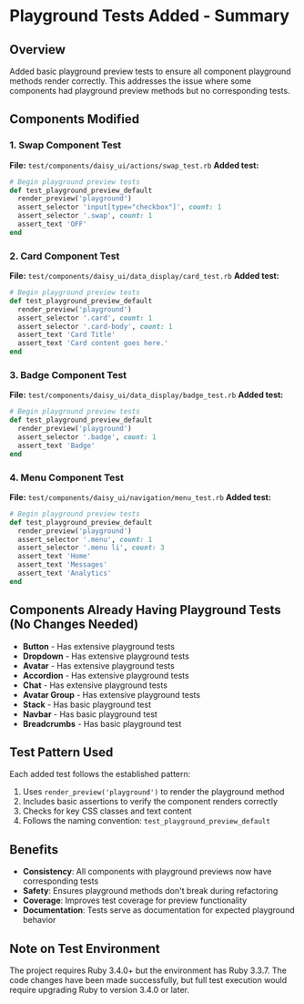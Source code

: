 # Playground Tests Added - Summary

## Overview
Added basic playground preview tests to ensure all component playground methods render correctly. This addresses the issue where some components had playground preview methods but no corresponding tests.

## Components Modified

### 1. Swap Component Test
**File:** `test/components/daisy_ui/actions/swap_test.rb`
**Added test:**
```ruby
# Begin playground preview tests
def test_playground_preview_default
  render_preview('playground')
  assert_selector 'input[type="checkbox"]', count: 1
  assert_selector '.swap', count: 1
  assert_text 'OFF'
end
```

### 2. Card Component Test  
**File:** `test/components/daisy_ui/data_display/card_test.rb`
**Added test:**
```ruby
# Begin playground preview tests
def test_playground_preview_default
  render_preview('playground')
  assert_selector '.card', count: 1
  assert_selector '.card-body', count: 1
  assert_text 'Card Title'
  assert_text 'Card content goes here.'
end
```

### 3. Badge Component Test
**File:** `test/components/daisy_ui/data_display/badge_test.rb`
**Added test:**
```ruby
# Begin playground preview tests
def test_playground_preview_default
  render_preview('playground')
  assert_selector '.badge', count: 1
  assert_text 'Badge'
end
```

### 4. Menu Component Test
**File:** `test/components/daisy_ui/navigation/menu_test.rb`
**Added test:**
```ruby
# Begin playground preview tests
def test_playground_preview_default
  render_preview('playground')
  assert_selector '.menu', count: 1
  assert_selector '.menu li', count: 3
  assert_text 'Home'
  assert_text 'Messages'
  assert_text 'Analytics'
end
```

## Components Already Having Playground Tests (No Changes Needed)

- **Button** - Has extensive playground tests
- **Dropdown** - Has extensive playground tests  
- **Avatar** - Has extensive playground tests
- **Accordion** - Has extensive playground tests
- **Chat** - Has extensive playground tests
- **Avatar Group** - Has extensive playground tests
- **Stack** - Has basic playground test
- **Navbar** - Has basic playground test
- **Breadcrumbs** - Has basic playground test

## Test Pattern Used

Each added test follows the established pattern:
1. Uses `render_preview('playground')` to render the playground method
2. Includes basic assertions to verify the component renders correctly
3. Checks for key CSS classes and text content
4. Follows the naming convention: `test_playground_preview_default`

## Benefits

- **Consistency**: All components with playground previews now have corresponding tests
- **Safety**: Ensures playground methods don't break during refactoring
- **Coverage**: Improves test coverage for preview functionality
- **Documentation**: Tests serve as documentation for expected playground behavior

## Note on Test Environment

The project requires Ruby 3.4.0+ but the environment has Ruby 3.3.7. The code changes have been made successfully, but full test execution would require upgrading Ruby to version 3.4.0 or later.